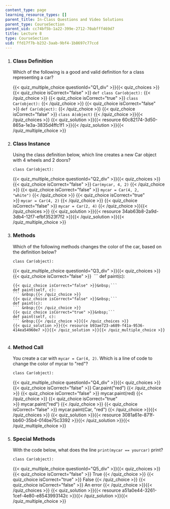 ```yaml
---
content_type: page
learning_resource_types: []
parent_title: In-Class Questions and Video Solutions
parent_type: CourseSection
parent_uid: cc74bf5b-1a22-399e-2712-70abfff469d7
title: Lecture 8
type: CourseSection
uid: ffd17f7b-b232-3aab-9bf4-1b8697c77ccd
---
```


1.  ### Class Definition
    
      
    
    Which of the following is a good and valid definition for a class representing a car?
    
    {{< quiz_multiple_choice questionId="Q1_div" >}}{{< quiz_choices >}}{{< quiz_choice isCorrect="false" >}}&nbsp;`def class Car(object):`&nbsp;{{< /quiz_choice >}}
    {{< quiz_choice isCorrect="true" >}}&nbsp;`class Car(object):`&nbsp;{{< /quiz_choice >}}
    {{< quiz_choice isCorrect="false" >}}&nbsp;`def Car(object):`&nbsp;{{< /quiz_choice >}}
    {{< quiz_choice isCorrect="false" >}}&nbsp;`class A(object)`&nbsp;{{< /quiz_choice >}}{{< /quiz_choices >}}
    {{< quiz_solution >}}{{< resource 60c82174-3d50-865a-1e3a-3835d4ffc1f1 >}}{{< /quiz_solution >}}{{< /quiz_multiple_choice >}}
  
3.  ### Class Instance
    
      
    
    Using the class definition below, which line creates a new Car object with 4 wheels and 2 doors?
    
    ```
    class Car(object):
    ```
    
    {{< quiz_multiple_choice questionId="Q2_div" >}}{{< quiz_choices >}}{{< quiz_choice isCorrect="false" >}}&nbsp;`Car(mycar, 4, 2)`&nbsp;{{< /quiz_choice >}}
    {{< quiz_choice isCorrect="false" >}}&nbsp;`mycar = Car(4, 2, "white")`&nbsp;{{< /quiz_choice >}}
    {{< quiz_choice isCorrect="true" >}}&nbsp;`mycar = Car(4, 2)`&nbsp;{{< /quiz_choice >}}
    {{< quiz_choice isCorrect="false" >}}&nbsp;`mycar = Car(2, 4)`&nbsp;{{< /quiz_choice >}}{{< /quiz_choices >}}
    {{< quiz_solution >}}{{< resource 34ab63b8-2a9d-3db4-12f7-efbf3523f7f2 >}}{{< /quiz_solution >}}{{< /quiz_multiple_choice >}}
  
5.  ### Methods
    
      
    
    Which of the following methods changes the color of the car, based on the definition below?
    
    ```
    class Car(object):
    ```
    
    {{< quiz_multiple_choice questionId="Q3_div" >}}{{< quiz_choices >}}{{< quiz_choice isCorrect="false" >}}&nbsp; ```
     def paint(c):
    ``` &nbsp;{{< /quiz_choice >}}
    {{< quiz_choice isCorrect="false" >}}&nbsp;```
    def paint(self, c):
    ``` &nbsp;{{< /quiz_choice >}}
    {{< quiz_choice isCorrect="false" >}}&nbsp;```
    def paint(c):
    ``` &nbsp;{{< /quiz_choice >}}
    {{< quiz_choice isCorrect="true" >}}&nbsp;```
    def paint(self, c):
    ``` &nbsp;{{< /quiz_choice >}}{{< /quiz_choices >}}
    {{< quiz_solution >}}{{< resource b93ae723-a689-f41a-9536-414ea54960e7 >}}{{< /quiz_solution >}}{{< /quiz_multiple_choice >}}
  
7.  ### Method Call
    
      
    
    You create a car with `mycar = Car(4, 2)`. Which is a line of code to change the color of mycar to "red"?
    
    ```
    class Car(object):
    ```
    
    {{< quiz_multiple_choice questionId="Q4_div" >}}{{< quiz_choices >}}{{< quiz_choice isCorrect="false" >}}&nbsp;Car.paint("red")&nbsp;{{< /quiz_choice >}}
    {{< quiz_choice isCorrect="false" >}}&nbsp;mycar.paint(red)&nbsp;{{< /quiz_choice >}}
    {{< quiz_choice isCorrect="true" >}}&nbsp;mycar.paint("red")&nbsp;{{< /quiz_choice >}}
    {{< quiz_choice isCorrect="false" >}}&nbsp;mycar.paint(Car, "red")&nbsp;{{< /quiz_choice >}}{{< /quiz_choices >}}
    {{< quiz_solution >}}{{< resource 3081a61e-871f-bb60-35b4-014be75c3392 >}}{{< /quiz_solution >}}{{< /quiz_multiple_choice >}}
  
9.  ### Special Methods
    
      
    
    With the code below, what does the line `print(mycar == yourcar)` print?
    
    ```
    class Car(object):
    ```
    
    {{< quiz_multiple_choice questionId="Q5_div" >}}{{< quiz_choices >}}{{< quiz_choice isCorrect="false" >}}&nbsp;True&nbsp;{{< /quiz_choice >}}
    {{< quiz_choice isCorrect="true" >}}&nbsp;False&nbsp;{{< /quiz_choice >}}
    {{< quiz_choice isCorrect="false" >}}&nbsp;An error&nbsp;{{< /quiz_choice >}}{{< /quiz_choices >}}
    {{< quiz_solution >}}{{< resource a51a0e44-3261-1cef-4e80-e8543993142c >}}{{< /quiz_solution >}}{{< /quiz_multiple_choice >}}